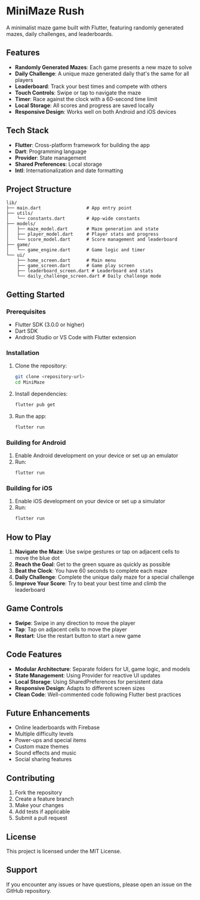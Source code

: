 # MiniMaze Rush

A minimalist maze game built with Flutter, featuring randomly generated mazes, daily challenges, and leaderboards.

## Features

- **Randomly Generated Mazes**: Each game presents a new maze to solve
- **Daily Challenge**: A unique maze generated daily that's the same for all players
- **Leaderboard**: Track your best times and compete with others
- **Touch Controls**: Swipe or tap to navigate the maze
- **Timer**: Race against the clock with a 60-second time limit
- **Local Storage**: All scores and progress are saved locally
- **Responsive Design**: Works well on both Android and iOS devices

## Tech Stack

- **Flutter**: Cross-platform framework for building the app
- **Dart**: Programming language
- **Provider**: State management
- **Shared Preferences**: Local storage
- **Intl**: Internationalization and date formatting

## Project Structure

```
lib/
├── main.dart                 # App entry point
├── utils/
│   └── constants.dart        # App-wide constants
├── models/
│   ├── maze_model.dart       # Maze generation and state
│   ├── player_model.dart     # Player stats and progress
│   └── score_model.dart      # Score management and leaderboard
├── game/
│   └── game_engine.dart      # Game logic and timer
└── ui/
    ├── home_screen.dart      # Main menu
    ├── game_screen.dart      # Game play screen
    ├── leaderboard_screen.dart # Leaderboard and stats
    └── daily_challenge_screen.dart # Daily challenge mode
```

## Getting Started

### Prerequisites

- Flutter SDK (3.0.0 or higher)
- Dart SDK
- Android Studio or VS Code with Flutter extension

### Installation

1. Clone the repository:
   ```bash
   git clone <repository-url>
   cd MiniMaze
   ```

2. Install dependencies:
   ```bash
   flutter pub get
   ```

3. Run the app:
   ```bash
   flutter run
   ```

### Building for Android

1. Enable Android development on your device or set up an emulator
2. Run:
   ```bash
   flutter run
   ```

### Building for iOS

1. Enable iOS development on your device or set up a simulator
2. Run:
   ```bash
   flutter run
   ```

## How to Play

1. **Navigate the Maze**: Use swipe gestures or tap on adjacent cells to move the blue dot
2. **Reach the Goal**: Get to the green square as quickly as possible
3. **Beat the Clock**: You have 60 seconds to complete each maze
4. **Daily Challenge**: Complete the unique daily maze for a special challenge
5. **Improve Your Score**: Try to beat your best time and climb the leaderboard

## Game Controls

- **Swipe**: Swipe in any direction to move the player
- **Tap**: Tap on adjacent cells to move the player
- **Restart**: Use the restart button to start a new game

## Code Features

- **Modular Architecture**: Separate folders for UI, game logic, and models
- **State Management**: Using Provider for reactive UI updates
- **Local Storage**: Using SharedPreferences for persistent data
- **Responsive Design**: Adapts to different screen sizes
- **Clean Code**: Well-commented code following Flutter best practices

## Future Enhancements

- Online leaderboards with Firebase
- Multiple difficulty levels
- Power-ups and special items
- Custom maze themes
- Sound effects and music
- Social sharing features

## Contributing

1. Fork the repository
2. Create a feature branch
3. Make your changes
4. Add tests if applicable
5. Submit a pull request

## License

This project is licensed under the MIT License.

## Support

If you encounter any issues or have questions, please open an issue on the GitHub repository.
